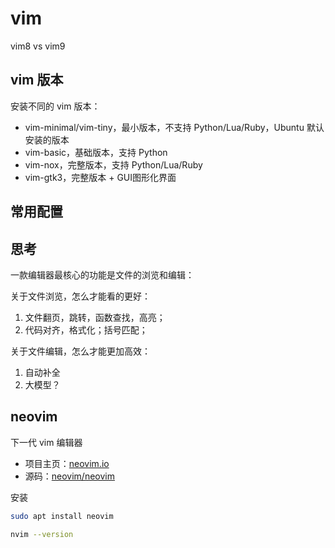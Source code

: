 # vim

vim8 vs vim9

## vim 版本

安装不同的 vim 版本：
- vim-minimal/vim-tiny，最小版本，不支持 Python/Lua/Ruby，Ubuntu 默认安装的版本
- vim-basic，基础版本，支持 Python
- vim-nox，完整版本，支持 Python/Lua/Ruby
- vim-gtk3，完整版本 + GUI图形化界面

## 常用配置

## 思考

一款编辑器最核心的功能是文件的浏览和编辑：

关于文件浏览，怎么才能看的更好：
1. 文件翻页，跳转，函数查找，高亮；
2. 代码对齐，格式化；括号匹配；

关于文件编辑，怎么才能更加高效：
1. 自动补全
2. 大模型？

## neovim
下一代 vim 编辑器
- 项目主页：[neovim.io](https://neovim.io/)
- 源码：[neovim/neovim](https://github.com/neovim/neovim)

安装 
```bash
sudo apt install neovim

nvim --version
```


